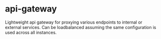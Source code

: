 # api-gateway
Lightweight api gateway for proxying various endpoints to internal or external services. Can be loadbalanced assuming the same configuration is used across all instances.